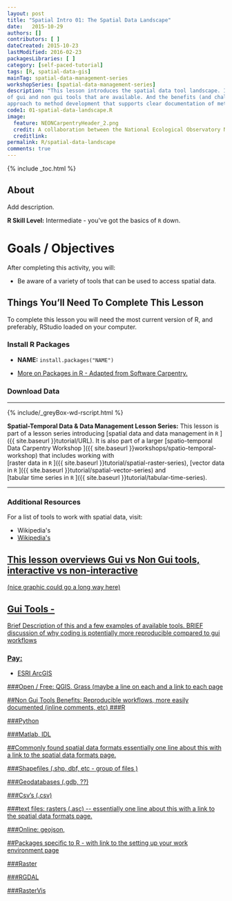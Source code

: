 ```yaml
---
layout: post
title: "Spatial Intro 01: The Spatial Data Landscape"
date:   2015-10-29
authors: []
contributors: [ ]
dateCreated: 2015-10-23
lastModified: 2016-02-23
packagesLibraries: [ ]
category: [self-paced-tutorial] 
tags: [R, spatial-data-gis]
mainTag: spatial-data-management-series
workshopSeries: [spatial-data-management-series]
description: "This lesson introduces the spatial data tool landscape. It covers the types
of gui and non gui tools that are available. And the benefits (and challenges) of using a non-gui (coding) 
approach to method development that supports clear documentation of methods."
code1: 01-spatial-data-landscape.R
image:
  feature: NEONCarpentryHeader_2.png
  credit: A collaboration between the National Ecological Observatory Network (NEON) and Data Carpentry
  creditlink: 
permalink: R/spatial-data-landscape
comments: true
---
```


{% include _toc.html %}

## About
Add description.

**R Skill Level:** Intermediate - you've got the basics of `R` down.

<div id="objectives" markdown="1">

# Goals / Objectives

After completing this activity, you will:

* Be aware of a variety of tools that can be used to access spatial data. 


## Things You’ll Need To Complete This Lesson
To complete this lesson you will need the most current version of R, and 
preferably, RStudio loaded on your computer.

### Install R Packages

* **NAME:** `install.packages("NAME")`

* [More on Packages in R - Adapted from Software Carpentry.]({{site.baseurl}}R/Packages-In-R/)

### Download Data


****

{% include/_greyBox-wd-rscript.html %}

**Spatial-Temporal Data & Data Management Lesson Series:** This lesson is part
of a lesson series introducing
[spatial data and data management in `R` ]({{ site.baseurl }}tutorial/URL).
It is also part of a larger 
[spatio-temporal Data Carpentry Workshop ]({{ site.baseurl }}workshops/spatio-temporal-workshop)
that includes working with  
[raster data in `R` ]({{ site.baseurl }}tutorial/spatial-raster-series),
[vector data in `R` ]({{ site.baseurl }}tutorial/spatial-vector-series)
and  
[tabular time series in `R` ]({{ site.baseurl }}tutorial/tabular-time-series).

****

### Additional Resources
For a list of tools to work with spatial data, visit:
* Wikipedia's <a href="http://en.wikipedia.org/wiki/List_of_geographic_information_systems_software" target="_blank" GIS software page. >
* Wikipedia's <a href="http://en.wikipedia.org/wiki/List_of_spatial_analysis_software" target="_blank" spatial analysis software page. >

</div>


## This lesson overviews Gui vs Non Gui tools, interactive vs non-interactive 
(nice graphic could go a long way here)

## Gui Tools - 
Brief Description of this and a few examples of available tools. BRIEF discussion of why coding is potentially more reproducible compared to gui workflows

### Pay: 

* ESRI ArcGIS

###Open / Free: QGIS, Grass (maybe a line on each and a link to each page

##Non Gui Tools
  Benefits: Reproducible workflows, more easily documented (inline comments, etc)
###R

###Python

###Matlab, IDL



##Commonly found spatial data formats
essentially one line about this with a link to the spatial data formats page.

###Shapefiles (.shp, dbf, etc - group of files )

###Geodatabases (.gdb, ??)

###Csv’s (.csv)

###text files: rasters (.asc) -- essentially one line about this with a link to the spatial data formats page.

###Online: geojson,

##Packages specific to R - with link to the setting up your work environment page

###Raster

###RGDAL

###RasterVis



